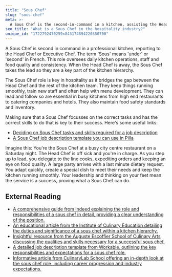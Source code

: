 ```yaml
---
title: "Sous Chef"
slug: "sous-chef"
meta: >-
  A Sous Chef is the second-in-command in a kitchen, assisting the Head Chef with daily operations, managing staff, and ensuring food quality and consistency.
seo_title: "What is a Sous Chef in the hospitality industry?"
unique_id: "1722792470259x843174894220350700"
---
```


A Sous Chef is second in command in a professional kitchen, reporting to the Head Chef or Executive Chef. The term 'Sous' means 'under' or 'second' in French. This role oversees daily kitchen operations, staff and food quality and consistency. When the Head Chef is away, the Sous Chef takes the lead so they are a key part of the kitchen hierarchy.
 
The Sous Chef role is key in hospitality as it bridges the gap between the Head Chef and the rest of the kitchen team. They keep things running smoothly, train new staff and often help with menu development. They can lead and follow so are essential in busy kitchens from high end restaurants to catering companies and hotels. They also maintain food safety standards and inventory.
 
Making sure that a Sous Chef focusses on the correct tasks and has the correct skills to do that is key to their success. Here's some useful links:
 
- [Deciding on Sous Chef tasks and skills required for a job description](https://yourpilla.com/blog/sous-chef-job-description)
- [A Sous Chef job description template you can use in Pilla](https://yourpilla.com/templates/sous-chef-job-description)

Imagine this: You're the Sous Chef at a busy city centre restaurant on a Saturday night. The Head Chef is off sick and you're in charge. As you step up to lead, you delegate to the line cooks, expediting orders and keeping an eye on food quality. A large party arrives with a last minute dietary request. You adapt quickly, create a special dish to meet their needs and keep the kitchen running smoothly. Your leadership and thinking on your feet mean the service is a success, proving what a Sous Chef can do.
 
## External Reading
 
- [A comprehensive guide from Indeed explaining the role and responsibilities of a sous chef in detail, providing a clear understanding of the position.](https://uk.indeed.com/career-advice/finding-a-job/what-is-sous-chef)
- [An educational article from the Institute of Culinary Education detailing the duties and significance of a sous chef within a kitchen hierarchy.](https://www.ice.edu/blog/what-sous-chef)
- [Insightful resource from the Auguste Escoffier School of Culinary Arts discussing the qualities and skills necessary for a successful sous chef.](https://www.escoffier.edu/blog/culinary-pastry-careers/what-makes-a-good-sous-chef/)
- [A detailed job description template from Workable, outlining the key responsibilities and expectations for a sous chef role.](https://resources.workable.com/sous-chef-job-description)
- [Informative article from CulinaryLab School offering an in-depth look at the sous chef role, including career progression and industry expectations.](https://culinarylabschool.com/what-is-a-sous-chef-everything-you-need-to-know/)